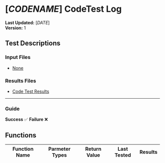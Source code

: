 # [$CODENAME$] CodeTest Log

__Last Updated:__ [$DATE$]  
__Version:__ 1

## Test Descriptions

### Input Files

- [None](./)

### Results Files

- [Code Test Results](../_Code_Results/[$CODENAME$])

---

### Guide

__Success__ :white_check_mark:
__Failure__ :x:

## Functions

| Function Name | Parmeter Types | Return Value | Last Tested | Results |
|---|---|---|---|:---:
